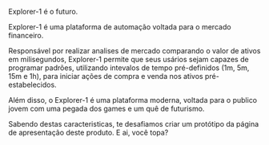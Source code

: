 Explorer-1 é o futuro.

Explorer-1 é uma plataforma de automação voltada para o mercado financeiro. 

Responsável por realizar analises de mercado comparando o valor de ativos em milisegundos, 
Explorer-1 permite que seus usários sejam capazes de programar padrões, utilizando intevalos de tempo pré-definidos (1m, 5m, 15m e 1h), 
para iniciar ações de compra e venda nos ativos pré-estabelecidos.

Além disso, o Explorer-1 é uma plataforma moderna, voltada para o publico jovem com uma pegada dos games e um quê de futurismo.

Sabendo destas caracteristicas, te desafiamos criar um protótipo da página de apresentação deste produto. E ai, você topa?

